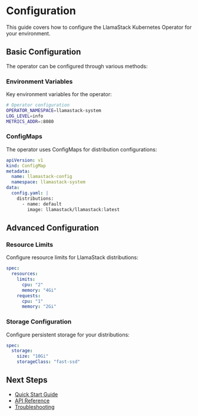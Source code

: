 # Configuration

This guide covers how to configure the LlamaStack Kubernetes Operator for your environment.

## Basic Configuration

The operator can be configured through various methods:

### Environment Variables

Key environment variables for the operator:

```bash
# Operator configuration
OPERATOR_NAMESPACE=llamastack-system
LOG_LEVEL=info
METRICS_ADDR=:8080
```

### ConfigMaps

The operator uses ConfigMaps for distribution configurations:

```yaml
apiVersion: v1
kind: ConfigMap
metadata:
  name: llamastack-config
  namespace: llamastack-system
data:
  config.yaml: |
    distributions:
      - name: default
        image: llamastack/llamastack:latest
```

## Advanced Configuration

### Resource Limits

Configure resource limits for LlamaStack distributions:

```yaml
spec:
  resources:
    limits:
      cpu: "2"
      memory: "4Gi"
    requests:
      cpu: "1"
      memory: "2Gi"
```

### Storage Configuration

Configure persistent storage for your distributions:

```yaml
spec:
  storage:
    size: "10Gi"
    storageClass: "fast-ssd"
```

## Next Steps

- [Quick Start Guide](quick-start.md)
- [API Reference](../reference/api.md)
- [Troubleshooting](../how-to/troubleshooting.md)
